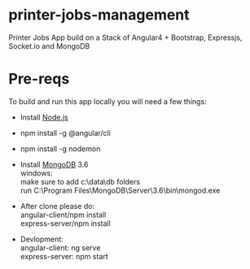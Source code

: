 # printer-jobs-management

Printer Jobs App build on a Stack of Angular4 + Bootstrap, Expressjs, Socket.io and MongoDB

# Pre-reqs
To build and run this app locally you will need a few things:
- Install [Node.js](https://nodejs.org/en/)
- npm install -g @angular/cli</br>
- npm install -g nodemon</br>
- Install [MongoDB](https://docs.mongodb.com/manual/installation/) 3.6</br> 
	windows:</br> 
	   make sure to add c:\data\db folders</br> 
	   run C:\Program Files\MongoDB\Server\3.6\bin\mongod.exe</br> 
	   
- After clone please do:</br>
	angular-client/npm install</br> 
	express-server/npm install</br>
	
- Devlopment:</br>
	angular-client: ng serve</br>
	express-server: npm start</br>
	
	
